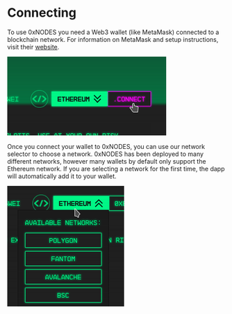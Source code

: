 # Connecting

To use 0xNODES you need a Web3 wallet (like MetaMask) connected to a blockchain network. For information on MetaMask and setup instructions, visit their [website](https://metamask.io).

![Connect your Web3 wallet to the dapp. Your wallet will ask you to confirm the connection.](../.gitbook/assets/system11-change-network.png)

Once you connect your wallet to 0xNODES, you can use our network selector to choose a network. 0xNODES has been deployed to many different networks, however many wallets by default only support the Ethereum network. If you are selecting a network for the first time, the dapp will automatically add it to your wallet.

![Selecting a network](../.gitbook/assets/system11-connect.png)
